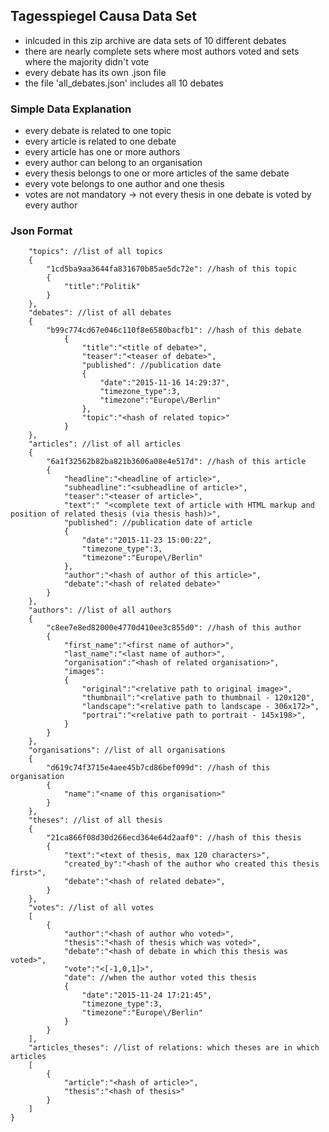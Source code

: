 ## Tagesspiegel Causa Data Set
* inlcuded in this zip archive are data sets of 10 different debates
* there are nearly complete sets where most authors voted and sets where the majority didn't vote
* every debate has its own .json file
* the file 'all_debates.json' includes all 10 debates

### Simple Data Explanation
* every debate is related to one topic
* every article is related to one debate
* every article has one or more authors
* every author can belong to an organisation
* every thesis belongs to one or more articles of the same debate
* every vote belongs to one author and one thesis
* votes are not mandatory -> not every thesis in one debate is voted by every author

### Json Format
``` {
    "topics": //list of all topics
	{
		"1cd5ba9aa3644fa831670b85ae5dc72e": //hash of this topic
		{
			"title":"Politik"
		}
	},
	"debates": //list of all debates
	{
		"b99c774cd67e046c110f8e6580bacfb1": //hash of this debate
			{
				"title":"<title of debate>",
				"teaser":"<teaser of debate>",
				"published": //publication date
				{
					"date":"2015-11-16 14:29:37",
					"timezone_type":3,
					"timezone":"Europe\/Berlin"
				},
				"topic":"<hash of related topic>"
			}
	},
	"articles": //list of all articles
	{
		"6a1f32562b82ba821b3606a08e4e517d": //hash of this article
		{
			"headline":"<headline of article>",
			"subheadline":"<subheadline of article>",
			"teaser":"<teaser of article>",
			"text":" "<complete text of article with HTML markup and position of related thesis (via thesis hash)>",
			"published": //publication date of article
			{
				"date":"2015-11-23 15:00:22",
				"timezone_type":3,
				"timezone":"Europe\/Berlin"
			},
			"author":"<hash of author of this article>",
			"debate":"<hash of related debate>"
		}
	},
	"authors": //list of all authors
	{
		"c8ee7e8ed82000e4770d410ee3c855d0": //hash of this author
		{
			"first_name":"<first name of author>",
			"last_name":"<last name of author>",
			"organisation":"<hash of related organisation>",
			"images":
			{
				"original":"<relative path to original image>",
				"thumbnail":"<relative path to thumbnail - 120x120",
				"landscape":"<relative path to landscape - 306x172>",
				"portrai":"<relative path to portrait - 145x198>",
			}
		}
	},
	"organisations": //list of all organisations
	{
		"d619c74f3715e4aee45b7cd86bef099d": //hash of this organisation
		{
			"name":"<name of this organisation>"
		}
	},
	"theses": //list of all thesis
	{
		"21ca866f08d30d266ecd364e64d2aaf0": //hash of this thesis
		{
			"text":"<text of thesis, max 120 characters>",
			"created_by":"<hash of the author who created this thesis first>",
			"debate":"<hash of related debate>",
		}
	},
	"votes": //list of all votes
	[
		{
			"author":"<hash of author who voted>",
			"thesis":"<hash of thesis which was voted>",
			"debate":"<hash of debate in which this thesis was voted>",
			"vote":"<[-1,0,1]>",
			"date": //when the author voted this thesis
			{
				"date":"2015-11-24 17:21:45",
				"timezone_type":3,
				"timezone":"Europe\/Berlin"
			}
		}
	],
	"articles_theses": //list of relations: which theses are in which articles
	[
		{
			"article":"<hash of article>",
			"thesis":"<hash of thesis>"
		}
	]
}
```
